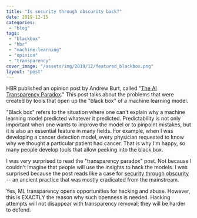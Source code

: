 ```yaml
---
title: "Is security through obscurity back?"
date: 2019-12-15
categories: 
 - "blog"
tags: 
 - "blackbox"
 - "hbr"
 - "machine-learning"
 - "opinion"
 - "transparency"
cover_image: "/assets/img/2019/12/featured_blackbox.png"
layout: "post"
---
```


<!-- wp:paragraph -->
HBR published an opinion post by Andrew Burt, called "[The AI Transparency Paradox](https://hbr.org/2019/12/the-ai-transparency-paradox)." This post talks about the problems that were created by tools that open up the "black box" of a machine learning model.


<!-- /wp:paragraph -->

<!-- wp:paragraph -->
"Black box" refers to the situation where one can't explain why a machine learning model predicted whatever it predicted. Predictability is not only important when one wants to improve the model or to pinpoint mistakes, but it is also an essential feature in many fields. For example, when I was developing a cancer detection model, every physician requested to know why we thought a particular patient had cancer. That is why I'm happy, so many people develop tools that allow peeking into the black box.


<!-- /wp:paragraph -->

<!-- wp:paragraph -->
I was very surprised to read the "transparency paradox" post. Not because I couldn't imagine that people will use the insights to hack the models. I was surprised because the post reads like a case for [security through obscurity](https://en.wikipedia.org/wiki/Security_through_obscurity) -- an ancient practice that was mostly eradicated from the mainstream. 


<!-- /wp:paragraph -->

<!-- wp:paragraph -->
Yes, ML transparency opens opportunities for hacking and abuse. However, this is EXACTLY the reason why such openness is needed. Hacking attempts will not disappear with transparency removal; they will be harder to defend. 


<!-- /wp:paragraph -->
